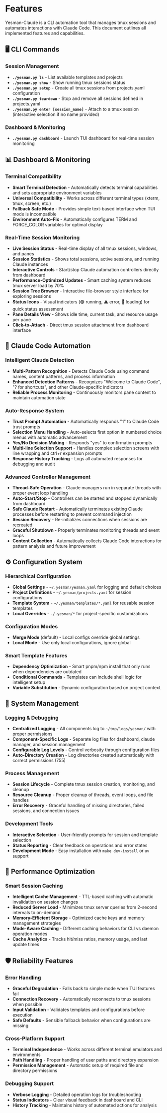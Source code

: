 # Features

Yesman-Claude is a CLI automation tool that manages tmux sessions and automates interactions with Claude Code. This
document outlines all implemented features and capabilities.

## 🖥️ CLI Commands

### Session Management

- **`./yesman.py ls`** - List available templates and projects
- **`./yesman.py show`** - Show running tmux sessions status
- **`./yesman.py setup`** - Create all tmux sessions from projects.yaml configuration
- **`./yesman.py teardown`** - Stop and remove all sessions defined in projects.yaml
- **`./yesman.py enter [session_name]`** - Attach to a tmux session (interactive selection if no name provided)

### Dashboard & Monitoring

- **`./yesman.py dashboard`** - Launch TUI dashboard for real-time session monitoring

## 📊 Dashboard & Monitoring

### Terminal Compatibility

- **Smart Terminal Detection** - Automatically detects terminal capabilities and sets appropriate environment variables
- **Universal Compatibility** - Works across different terminal types (xterm, tmux, screen, etc.)
- **Fallback Safe Mode** - Provides simple text-based interface when TUI mode is incompatible
- **Environment Auto-Fix** - Automatically configures TERM and FORCE_COLOR variables for optimal display

### Real-Time Session Monitoring

- **Live Session Status** - Real-time display of all tmux sessions, windows, and panes
- **Session Statistics** - Shows total sessions, active sessions, and running Claude instances
- **Interactive Controls** - Start/stop Claude automation controllers directly from dashboard
- **Performance-Optimized Updates** - Smart caching system reduces tmux server load by 70%
- **Session Tree Browser** - Interactive file-browser style interface for exploring sessions
- **Status Icons** - Visual indicators (🟢 running, ⚠️ error, 🔄 loading) for quick status assessment
- **Pane Details View** - Shows idle time, current task, and resource usage per pane
- **Click-to-Attach** - Direct tmux session attachment from dashboard interface

## 🤖 Claude Code Automation

### Intelligent Claude Detection

- **Multi-Pattern Recognition** - Detects Claude Code using command names, content patterns, and process information
- **Enhanced Detection Patterns** - Recognizes "Welcome to Claude Code", "? for shortcuts", and other Claude-specific
  indicators
- **Reliable Process Monitoring** - Continuously monitors pane content to maintain automation state

### Auto-Response System

- **Trust Prompt Automation** - Automatically responds "1" to Claude Code trust prompts
- **Selection Menu Handling** - Auto-selects first option in numbered choice menus with automatic advancement
- **Yes/No Decision Making** - Responds "yes" to confirmation prompts
- **Multi-line Selection Support** - Handles complex selection screens with line wrapping and ctrl+r expansion prompts
- **Response History Tracking** - Logs all automated responses for debugging and audit

### Advanced Controller Management

- **Thread-Safe Operation** - Claude managers run in separate threads with proper event loop handling
- **Auto-Start/Stop** - Controllers can be started and stopped dynamically from dashboard
- **Safe Claude Restart** - Automatically terminates existing Claude processes before restarting to prevent command
  injection
- **Session Recovery** - Re-initializes connections when sessions are recreated
- **Graceful Shutdown** - Properly terminates monitoring threads and event loops
- **Content Collection** - Automatically collects Claude Code interactions for pattern analysis and future improvement

## ⚙️ Configuration System

### Hierarchical Configuration

- **Global Settings** - `~/.yesman/yesman.yaml` for logging and default choices
- **Project Definitions** - `~/.yesman/projects.yaml` for session configurations
- **Template System** - `~/.yesman/templates/*.yaml` for reusable session templates
- **Local Overrides** - `./.yesman/*` for project-specific customizations

### Configuration Modes

- **Merge Mode** (default) - Local configs override global settings
- **Local Mode** - Use only local configurations, ignore global

### Smart Template Features

- **Dependency Optimization** - Smart pnpm/npm install that only runs when dependencies are outdated
- **Conditional Commands** - Templates can include shell logic for intelligent setup
- **Variable Substitution** - Dynamic configuration based on project context

## 🔧 System Management

### Logging & Debugging

- **Centralized Logging** - All components log to `~/tmp/logs/yesman/` with proper permissions
- **Component-Specific Logs** - Separate log files for dashboard, claude manager, and session management
- **Configurable Log Levels** - Control verbosity through configuration files
- **Auto-Directory Creation** - Log directories created automatically with correct permissions (755)

### Process Management

- **Session Lifecycle** - Complete tmux session creation, monitoring, and cleanup
- **Resource Cleanup** - Proper cleanup of threads, event loops, and file handles
- **Error Recovery** - Graceful handling of missing directories, failed sessions, and connection issues

### Development Tools

- **Interactive Selection** - User-friendly prompts for session and template selection
- **Status Reporting** - Clear feedback on operations and error states
- **Development Mode** - Easy installation with `make dev-install` or `uv` support

## 🚀 Performance Optimization

### Smart Session Caching

- **Intelligent Cache Management** - TTL-based caching with automatic invalidation on session changes
- **Reduced Server Load** - Minimizes tmux server queries from 2-second intervals to on-demand
- **Memory-Efficient Storage** - Optimized cache keys and memory management strategies
- **Mode-Aware Caching** - Different caching behaviors for CLI vs daemon operation modes
- **Cache Analytics** - Tracks hit/miss ratios, memory usage, and last update times

## 🛡️ Reliability Features

### Error Handling

- **Graceful Degradation** - Falls back to simple mode when TUI features fail
- **Connection Recovery** - Automatically reconnects to tmux sessions when possible
- **Input Validation** - Validates templates and configurations before execution
- **Safe Defaults** - Sensible fallback behavior when configurations are missing

### Cross-Platform Support

- **Terminal Independence** - Works across different terminal emulators and environments
- **Path Handling** - Proper handling of user paths and directory expansion
- **Permission Management** - Automatic setup of required file and directory permissions

### Debugging Support

- **Verbose Logging** - Detailed operation logs for troubleshooting
- **Status Indicators** - Clear visual feedback in dashboard and CLI
- **History Tracking** - Maintains history of automated actions for analysis
